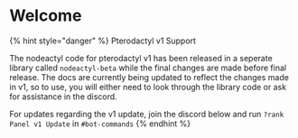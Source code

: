 # Welcome

{% hint style="danger" %}
Pterodactyl v1 Support

The nodeactyl code for pterodactyl v1 has been released in a seperate library called `nodeactyl-beta` while the final changes are made before final release. The docs are currently being updated to reflect the changes made in v1, so to use, you will either need to look through the library code or ask for assistance in the discord.

For updates regarding the v1 update, join the discord below and run `?rank Panel v1 Update` in `#bot-commands`
{% endhint %}

